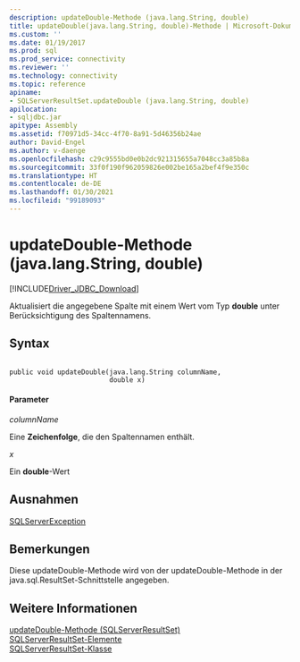 ```yaml
---
description: updateDouble-Methode (java.lang.String, double)
title: updateDouble(java.lang.String, double)-Methode | Microsoft-Dokumentation
ms.custom: ''
ms.date: 01/19/2017
ms.prod: sql
ms.prod_service: connectivity
ms.reviewer: ''
ms.technology: connectivity
ms.topic: reference
apiname:
- SQLServerResultSet.updateDouble (java.lang.String, double)
apilocation:
- sqljdbc.jar
apitype: Assembly
ms.assetid: f70971d5-34cc-4f70-8a91-5d46356b24ae
author: David-Engel
ms.author: v-daenge
ms.openlocfilehash: c29c9555bd0e0b2dc921315655a7048cc3a85b8a
ms.sourcegitcommit: 33f0f190f962059826e002be165a2bef4f9e350c
ms.translationtype: HT
ms.contentlocale: de-DE
ms.lasthandoff: 01/30/2021
ms.locfileid: "99189093"
---
```

# <a name="updatedouble-method-javalangstring-double"></a>updateDouble-Methode (java.lang.String, double)
[!INCLUDE[Driver_JDBC_Download](../../../includes/driver_jdbc_download.md)]

  Aktualisiert die angegebene Spalte mit einem Wert vom Typ **double** unter Berücksichtigung des Spaltennamens.  
  
## <a name="syntax"></a>Syntax  
  
```  
  
public void updateDouble(java.lang.String columnName,  
                         double x)  
```  
  
#### <a name="parameters"></a>Parameter  
 *columnName*  
  
 Eine **Zeichenfolge**, die den Spaltennamen enthält.  
  
 *x*  
  
 Ein **double**-Wert  
  
## <a name="exceptions"></a>Ausnahmen  
 [SQLServerException](../../../connect/jdbc/reference/sqlserverexception-class.md)  
  
## <a name="remarks"></a>Bemerkungen  
 Diese updateDouble-Methode wird von der updateDouble-Methode in der java.sql.ResultSet-Schnittstelle angegeben.  
  
## <a name="see-also"></a>Weitere Informationen  
 [updateDouble-Methode &#40;SQLServerResultSet&#41;](../../../connect/jdbc/reference/updatedouble-method-sqlserverresultset.md)   
 [SQLServerResultSet-Elemente](../../../connect/jdbc/reference/sqlserverresultset-members.md)   
 [SQLServerResultSet-Klasse](../../../connect/jdbc/reference/sqlserverresultset-class.md)  
  
  
